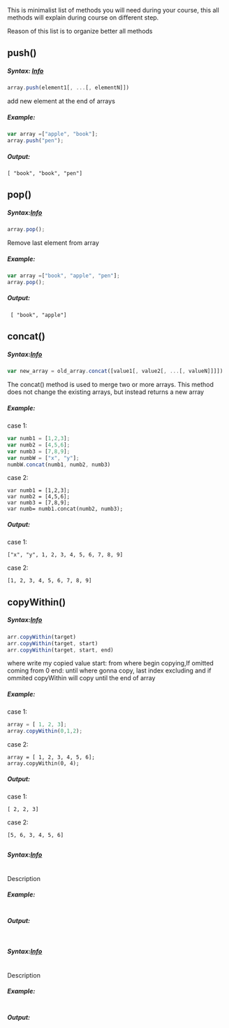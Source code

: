 This is minimalist list of methods you will need during your course,
this all methods will explain during course on different step. 

Reason of this list is to  organize better all methods 

## push() 
##### Syntax: [Info](https://developer.mozilla.org/en-US/docs/Web/JavaScript/Reference/Global_Objects/Array/push)
```JavaScript 
array.push(element1[, ...[, elementN]])
```
add new element at the end of arrays

##### Example:
```JavaScript
var array =["apple", "book"];
array.push("pen"); 
```
##### Output: 
```
[ "book", "book", "pen"]
```
## pop()
##### Syntax:[Info](https://developer.mozilla.org/en-US/docs/Web/JavaScript/Reference/Global_Objects/Array/pop)
```JavaScript 
array.pop();
```
Remove last element from array
##### Example:
```JavaScript
var array =["book", "apple", "pen"];
array.pop();
```
##### Output:
```
 [ "book", "apple"]
 ```
 
 ## concat()
##### Syntax:[Info](https://developer.mozilla.org/en-US/docs/Web/JavaScript/Reference/Global_Objects/Array/concat#Concatenating_values_to_an_array)
```JavaScript 
var new_array = old_array.concat([value1[, value2[, ...[, valueN]]]])
```
The concat() method is used to merge two or more arrays. This method does not change the existing arrays,
but instead returns a new array
##### Example:
case 1:
```JavaScript
var numb1 = [1,2,3];
var numb2 = [4,5,6];
var numb3 = [7,8,9];
var numbW = ["x", "y"];
numbW.concat(numb1, numb2, numb3)
```
case 2:
```
var numb1 = [1,2,3];
var numb2 = [4,5,6];
var numb3 = [7,8,9];
var numb= numb1.concat(numb2, numb3);
```
##### Output:
case 1:
```
["x", "y", 1, 2, 3, 4, 5, 6, 7, 8, 9]
```
case 2:
```
[1, 2, 3, 4, 5, 6, 7, 8, 9]
```
 
  ## copyWithin()
##### Syntax:[Info](https://developer.mozilla.org/en-US/docs/Web/JavaScript/Reference/Global_Objects/Array/copyWithin)
```JavaScript 
arr.copyWithin(target)
arr.copyWithin(target, start)
arr.copyWithin(target, start, end)
```
where write my copied value
start: 
from where begin copying,If omitted coming from 0
end:
until where gonna copy, last index  excluding and if ommited copyWithin will copy until the end of array
##### Example:
case 1:
```JavaScript
array = [ 1, 2, 3];
array.copyWithin(0,1,2);
```
case 2:
```
array = [ 1, 2, 3, 4, 5, 6];
array.copyWithin(0, 4);
```
##### Output:
case 1:
```
[ 2, 2, 3]
```
case 2:
```
[5, 6, 3, 4, 5, 6]
```
 
  ## 
##### Syntax:[Info]()
```JavaScript 

```
Description
##### Example:
```JavaScript

```
##### Output:
```

```
 
  ## 
##### Syntax:[Info]()
```JavaScript 

```
Description
##### Example:
```JavaScript

```
##### Output:
```

```
 
